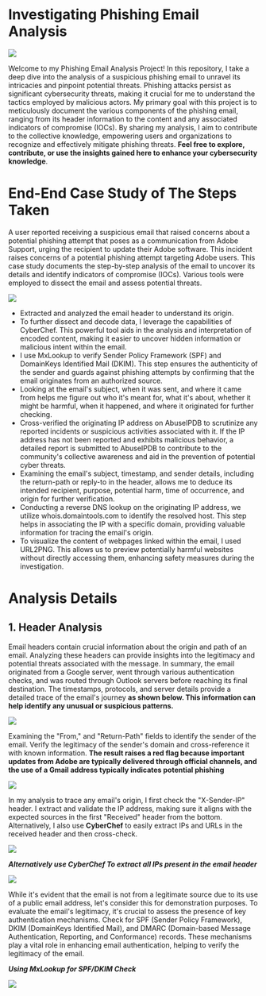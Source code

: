 # Investigating Phishing Email Analysis

<img src="https://github.com/bayulus/phishing-email-analysis/blob/main/images/phi.png?raw=true" >

<p>Welcome to my Phishing Email Analysis Project! In this repository, I take a deep dive into the analysis of a suspicious phishing email to unravel its intricacies and pinpoint potential threats. Phishing attacks persist as significant cybersecurity threats, making it crucial for me to understand the tactics employed by malicious actors. My primary goal with this project is to meticulously document the various components of the phishing email, ranging from its header information to the content and any associated indicators of compromise (IOCs). By sharing my analysis, I aim to contribute to the collective knowledge, empowering users and organizations to recognize and effectively mitigate phishing threats. <b>Feel free to explore, contribute, or use the insights gained here to enhance your cybersecurity knowledge</b>.</p>

# End-End Case Study of The Steps Taken
<p>A user reported receiving a suspicious email that raised concerns about a potential phishing attempt that poses as a communication from Adobe Support, urging the recipient to update their Adobe software.  This incident raises concerns of a potential phishing attempt targeting Adobe users. This case study documents the step-by-step analysis of the email to uncover its details and identify indicators of compromise (IOCs). Various tools were employed to dissect the email and assess potential threats.</p>

<img src="https://github.com/bayulus/phishing-email-analysis/blob/main/images/lily_suspicious_report.png?raw=true" >

  - Extracted and analyzed the email header to understand its origin.
  - To further dissect and decode data, I leverage the capabilities of CyberChef. This powerful tool aids in the analysis and interpretation of encoded content, making it easier to uncover hidden information or malicious intent within the email.
  - I use MxLookup to verify Sender Policy Framework (SPF) and DomainKeys Identified Mail (DKIM). This step ensures the authenticity of the sender and guards against phishing attempts by confirming that the email originates from an authorized source.
  - Looking at the email's subject, when it was sent, and where it came from helps me figure out who it's meant for, what it's about, whether it might be harmful, when it happened, and where it originated for further checking.
  - Cross-verified the originating IP address on AbuseIPDB to scrutinize any reported incidents or suspicious activities associated with it.
If the IP address has not been reported and exhibits malicious behavior, a detailed report is submitted to AbuseIPDB to contribute to the community's collective awareness and aid in the prevention of potential cyber threats.
- Examining the email's subject, timestamp, and sender details, including the return-path or reply-to in the header, allows me to deduce its intended recipient, purpose, potential harm, time of occurrence, and origin for further verification.
- Conducting a reverse DNS lookup on the originating IP address, we utilize whois.domaintools.com to identify the resolved host. This step helps in associating the IP with a specific domain, providing valuable information for tracing the email's origin.
- To visualize the content of webpages linked within the email, I used URL2PNG. This allows us to preview potentially harmful websites without directly accessing them, enhancing safety measures during the investigation.

# Analysis Details

<h2>1. Header Analysis</h2>
<p>Email headers contain crucial information about the origin and path of an email. Analyzing these headers can provide insights into the legitimacy and potential threats associated with the message. In summary, the email originated from a Google server, went through various authentication checks, and was routed through Outlook servers before reaching its final destination. The timestamps, protocols, and server details provide a detailed trace of the email's journey <b>as shown below. This information can help identify any unusual or suspicious patterns.</b></p>
<img src="https://github.com/bayulus/phishing-email-analysis/blob/main/images/2.PNG?raw=true" >

<p>Examining the "From,"  and "Return-Path" fields to identify the sender of the email. Verify the legitimacy of the sender's domain and cross-reference it with known information. <b>The result  raises a red flag because important updates from Adobe are typically delivered through official channels, and the use of a Gmail address typically indicates potential phishing</b></p>
<img src="https://github.com/bayulus/phishing-email-analysis/blob/main/images/1.PNG?raw=true" >


<p>In my analysis to trace any email's origin, I first check the "X-Sender-IP" header. I extract and validate the IP address, making sure it aligns with the expected sources in  the first "Received" header from the bottom. Alternatively, I also use <b>CyberChef</b> to easily extract IPs and URLs in the received header and then cross-check.</p>
<img src="https://github.com/bayulus/phishing-email-analysis/blob/main/images/3.PNG?raw=true" >

***Alternatively use CyberChef To extract all IPs present in the email header***

<img src="https://github.com/bayulus/phishing-email-analysis/blob/main/images/4.PNG?raw=true">

<p>While it's evident that the email is not from a legitimate source due to its use of a public email address, let's consider this for demonstration purposes. To evaluate the email's legitimacy, it's crucial to assess the presence of key authentication mechanisms. Check for SPF (Sender Policy Framework), DKIM (DomainKeys Identified Mail), and DMARC (Domain-based Message Authentication, Reporting, and Conformance) records. These mechanisms play a vital role in enhancing email authentication, helping to verify the legitimacy of the email.</p>

***Using MxLookup for SPF/DKIM Check***

<img src="https://github.com/bayulus/phishing-email-analysis/blob/main/images/5.PNG?raw=true" >






